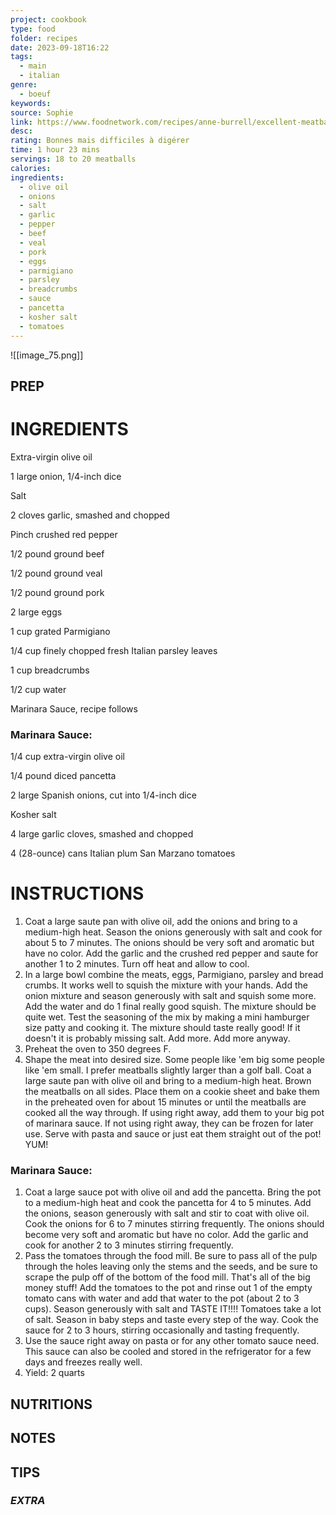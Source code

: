 ```yaml
---
project: cookbook
type: food
folder: recipes
date: 2023-09-18T16:22
tags:
  - main
  - italian
genre:
  - boeuf
keywords: 
source: Sophie
link: https://www.foodnetwork.com/recipes/anne-burrell/excellent-meatballs-recipe-1943292
desc: 
rating: Bonnes mais difficiles à digérer
time: 1 hour 23 mins
servings: 18 to 20 meatballs
calories: 
ingredients:
  - olive oil
  - onions
  - salt
  - garlic
  - pepper
  - beef
  - veal
  - pork
  - eggs
  - parmigiano
  - parsley
  - breadcrumbs
  - sauce
  - pancetta
  - kosher salt
  - tomatoes
---
```


![[image_75.png]]

## PREP


# INGREDIENTS

Extra-virgin olive oil

1 large onion, 1/4-inch dice

Salt

2 cloves garlic, smashed and chopped

Pinch crushed red pepper

1/2 pound ground beef

1/2 pound ground veal

1/2 pound ground pork

2 large eggs

1 cup grated Parmigiano

1/4 cup finely chopped fresh Italian parsley leaves

1 cup breadcrumbs

1/2 cup water

Marinara Sauce, recipe follows

### Marinara Sauce:

1/4 cup extra-virgin olive oil

1/4 pound diced pancetta

2 large Spanish onions, cut into 1/4-inch dice

Kosher salt

4 large garlic cloves, smashed and chopped

4 (28-ounce) cans Italian plum San Marzano tomatoes


# INSTRUCTIONS

1. Coat a large saute pan with olive oil, add the onions and bring to a medium-high heat. Season the onions generously with salt and cook for about 5 to 7 minutes. The onions should be very soft and aromatic but have no color. Add the garlic and the crushed red pepper and saute for another 1 to 2 minutes. Turn off heat and allow to cool.
2. In a large bowl combine the meats, eggs, Parmigiano, parsley and bread crumbs. It works well to squish the mixture with your hands. Add the onion mixture and season generously with salt and squish some more. Add the water and do 1 final really good squish. The mixture should be quite wet. Test the seasoning of the mix by making a mini hamburger size patty and cooking it. The mixture should taste really good! If it doesn't it is probably missing salt. Add more. Add more anyway.
3. Preheat the oven to 350 degrees F.
4. Shape the meat into desired size. Some people like 'em big some people like 'em small. I prefer meatballs slightly larger than a golf ball. Coat a large saute pan with olive oil and bring to a medium-high heat. Brown the meatballs on all sides. Place them on a cookie sheet and bake them in the preheated oven for about 15 minutes or until the meatballs are cooked all the way through. If using right away, add them to your big pot of marinara sauce. If not using right away, they can be frozen for later use. Serve with pasta and sauce or just eat them straight out of the pot! YUM!

### Marinara Sauce:

1. Coat a large sauce pot with olive oil and add the pancetta. Bring the pot to a medium-high heat and cook the pancetta for 4 to 5 minutes. Add the onions, season generously with salt and stir to coat with olive oil. Cook the onions for 6 to 7 minutes stirring frequently. The onions should become very soft and aromatic but have no color. Add the garlic and cook for another 2 to 3 minutes stirring frequently.
2. Pass the tomatoes through the food mill. Be sure to pass all of the pulp through the holes leaving only the stems and the seeds, and be sure to scrape the pulp off of the bottom of the food mill. That's all of the big money stuff! Add the tomatoes to the pot and rinse out 1 of the empty tomato cans with water and add that water to the pot (about 2 to 3 cups). Season generously with salt and TASTE IT!!!! Tomatoes take a lot of salt. Season in baby steps and taste every step of the way. Cook the sauce for 2 to 3 hours, stirring occasionally and tasting frequently.
3. Use the sauce right away on pasta or for any other tomato sauce need. This sauce can also be cooled and stored in the refrigerator for a few days and freezes really well.
4. Yield: 2 quarts

## NUTRITIONS



## NOTES



## TIPS



### *EXTRA*



